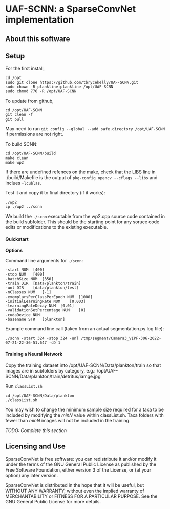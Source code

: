 # UAF-SCNN: a SparseConvNet implementation

## About this software


## Setup

For the first install,

    cd /opt
    sudo git clone https://github.com/tbrycekelly/UAF-SCNN.git
    sudo chown -R plankline:plankline /opt/UAF-SCNN
    sudo chmod 776 -R /opt/UAF-SCNN

To update from github,

    cd /opt/UAF-SCNN
    git clean -f
    git pull

May need to run `git config --global --add safe.directory /opt/UAF-SCNN` if permissions are not right.

To build SCNN:

    cd /opt/UAF-SCNN/build
    make clean
    make wp2

If there are undefined refences on the make, check that the LIBS line in ./build/Makefile is the output of `pkg-config opencv --cflags --libs` and inclues `-lcublas`.

Test it and copy it to final directory (if it works):

    ./wp2
    cp ./wp2 ../scnn


We build the `./scnn` executable from the wp2.cpp source code contained in the build subfolder. This should be the starting point for any soruce code edits or modifications to the existing executable. 

#### Quickstart

__Options__

Command line arguments for `./scnn`:

    -start NUM  [400]
    -stop NUM   [400]
    -batchSize NUM  [350]
    -train DIR  [Data/plankton/train]
    -unl DIR    [data/plankton/test]
    -nClasses NUM   [-1]
    -exemplarsPerClassPerEpoch NUM  [1000]
    -initialLearningRate NUM    [0.003]
    -learningRateDecay NUM  [0.01]
    -validationSetPercentage NUM    [0]
    -cudaDevice NUM
    -basename STR   [plankton]


Example command line call (taken from an actual segmentation.py log file):

    ./scnn -start 324 -stop 324 -unl /tmp/segment/Camera3_VIPF-306-2022-07-21-22-36-51.647 -cD 1

#### Training a Neural Network

Copy the training dataset into /opt/UAF-SCNN/Data/plankton/train so that images are in subfolders by category, e.g.: /opt/UAF-SCNN/Data/plankton/train/detritus/iamge.jpg

Run `classList.sh`

    cd /opt/UAF-SCNN/Data/plankton
    ./classList.sh

You may wish to change the minimum sample size required for a taxa to be included by modifying the _minN_ value within classList.sh. Taxa folders with fewer than _minN_ images will not be included in the training.

_TODO: Complete this section_



## Licensing and Use
SparseConvNet is free software: you can redistribute it and/or modify it under the terms of the GNU General Public License as published by the Free Software Foundation, either version 3 of the License, or (at your option) any later version.

SparseConvNet is distributed in the hope that it will be useful, but WITHOUT ANY WARRANTY; without even the implied warranty of MERCHANTABILITY or FITNESS FOR A PARTICULAR PURPOSE. See the GNU General Public License for more details.

